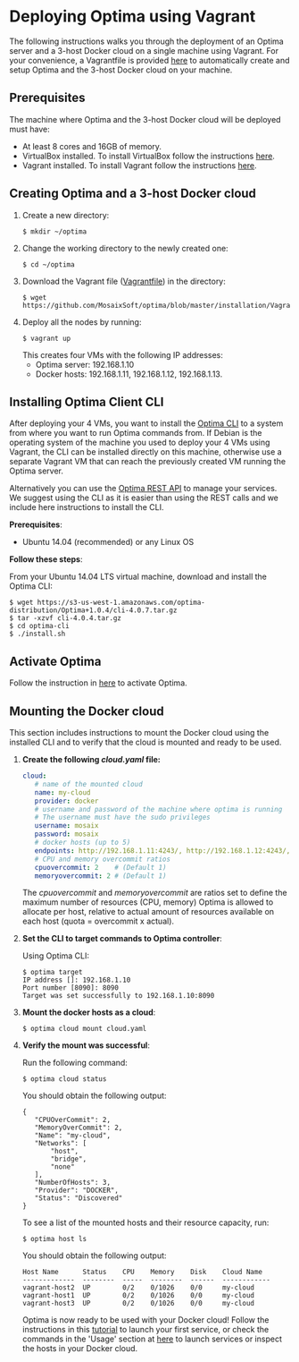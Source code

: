 # Deploying Optima using Vagrant

The following instructions walks you through the deployment of an Optima server and a 3-host Docker cloud on a single machine using Vagrant. For your convenience, a Vagrantfile is provided [here](Vagrantfile) to automatically create and setup Optima and the 3-host Docker cloud on your machine.

## Prerequisites
The machine where Optima and the 3-host Docker cloud will be deployed must have:
 * At least 8 cores and 16GB of memory.
 * VirtualBox installed. To install VirtualBox follow the instructions [here](https://www.virtualbox.org/wiki/Downloads).
 * Vagrant installed. To install Vagrant follow the instructions [here](https://www.vagrantup.com/docs/installation/).

## Creating Optima and a 3-host Docker cloud
  1. Create a new directory:
     ```
     $ mkdir ~/optima
     ```
  1. Change the working directory to the newly created one:
     ```
     $ cd ~/optima
     ```
  1. Download the Vagrant file ([Vagrantfile](Vagrantfile)) in the directory:
     ```
     $ wget https://github.com/MosaixSoft/optima/blob/master/installation/Vagrantfile
     ```
  1. Deploy all the nodes by running:
     ```
     $ vagrant up
     ```
     This creates four VMs with the following IP addresses:
      * Optima server: 192.168.1.10
      * Docker hosts: 192.168.1.11, 192.168.1.12, 192.168.1.13.

## Installing Optima Client CLI
After deploying your 4 VMs, you want to install the [Optima CLI](../README.md#optima-cli) to a system from where you want to run Optima commands from. If Debian is the operating system of the machine you used to deploy your 4 VMs using Vagrant, the CLI can be installed directly on this machine, otherwise use a separate Vagrant VM that can reach the previously created VM running the Optima server.

Alternatively you can use the [Optima REST API](../README.md#optima-restful-apis) to manage your services. We suggest using the CLI as it is easier than using the REST calls and we include here instructions to install the CLI.

**Prerequisites**:
* Ubuntu 14.04 (recommended) or any Linux OS

**Follow these steps**:

  From your Ubuntu 14.04 LTS virtual machine, download and install the Optima CLI:

  ```
  $ wget https://s3-us-west-1.amazonaws.com/optima-distribution/Optima+1.0.4/cli-4.0.7.tar.gz
  $ tar -xzvf cli-4.0.4.tar.gz
  $ cd optima-cli
  $ ./install.sh
  ```
## Activate Optima
Follow the instruction in [here](activation.md) to activate Optima.


## Mounting the Docker cloud
This section includes instructions to mount the Docker cloud using the installed CLI and to verify that the cloud is mounted and ready to be used.
1. **Create the following _cloud.yaml_ file:**

   ```yaml
   cloud:
      # name of the mounted cloud
      name: my-cloud
      provider: docker
      # username and password of the machine where optima is running
      # The username must have the sudo privileges
      username: mosaix
      password: mosaix
      # docker hosts (up to 5)
      endpoints: http://192.168.1.11:4243/, http://192.168.1.12:4243/, http://192.168.1.13:4243/
      # CPU and memory overcommit ratios
      cpuovercommit: 2    # (Default 1)
      memoryovercommit: 2 # (Default 1)
   ```

   The *cpuovercommit* and *memoryovercommit* are ratios set to define the maximum number of resources (CPU, memory) Optima is allowed to allocate per host, relative to actual amount of resources available on each host (quota = overcommit x actual).

1. **Set the CLI to target commands to Optima controller**:

   Using Optima CLI:

   ```
   $ optima target
   IP address []: 192.168.1.10
   Port number [8090]: 8090
   Target was set successfully to 192.168.1.10:8090
   ```
 1. **Mount the docker hosts as a cloud**:

    ```
    $ optima cloud mount cloud.yaml
    ```
 1. **Verify the mount was successful**:

    Run the following command:
    ```
    $ optima cloud status
    ```
    You should obtain the following output:
    ```
    {
       "CPUOverCommit": 2,
       "MemoryOverCommit": 2,
       "Name": "my-cloud",
       "Networks": [
           "host",
           "bridge",
           "none"
       ],
       "NumberOfHosts": 3,
       "Provider": "DOCKER",
       "Status": "Discovered"
    }
    ```
    To see a list of the mounted hosts and their resource capacity, run:
    ```
    $ optima host ls
    ```
    You should obtain the following output:
    ```
    Host Name      Status    CPU    Memory    Disk    Cloud Name
    -------------  --------  -----  --------  ------  ------------
    vagrant-host2  UP        0/2    0/1026    0/0     my-cloud
    vagrant-host1  UP        0/2    0/1026    0/0     my-cloud
    vagrant-host3  UP        0/2    0/1026    0/0     my-cloud
    ```
    Optima is now ready to be used with your Docker cloud! Follow the instructions in this [tutorial](../tutorial.md) to launch your first service, or check the commands in the 'Usage' section at [here](../README.md#usage) to launch services or inspect the hosts in your Docker cloud.
